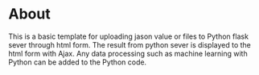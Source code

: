 # About
This is a basic template for uploading jason value or files to Python flask sever through html form.
The result from python sever is displayed to the html form with Ajax.
Any data processing such as machine learning with Python can be added to the Python code.
